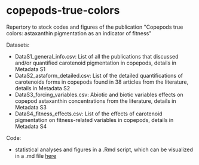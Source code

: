 # copepods-true-colors

Repertory to stock codes and figures of the publication "Copepods true colors: astaxanthin pigmentation as an indicator of fitness"

Datasets:
- DataS1_general_info.csv: List of all the publications that discussed and/or quantified carotenoid pigmentation in copepods, details in Metadata S1
- DataS2_astaform_detailed.csv: List of the detailed quantifications of carotenoids forms in copepods found in 38 articles from the literature, details in Metadata S2
- DataS3_forcing_variables.csv: Abiotic and biotic variables effects on copepod astaxanthin concentrations from the literature, details in Metadata S3
- DataS4_fitness_effects.csv: List of the effects of carotenoid pigmentation on fitness-related variables in copepods, details in Metadata S4

Code:
- statistical analyses and figures in a .Rmd script, which can be visualized in a .md file [here](https://github.com/laurvi/copepods-true-colors/blob/main/code_and_figures_git.md)
